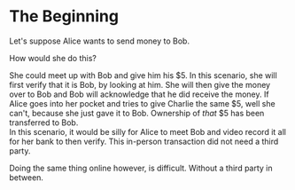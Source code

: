 # **The Beginning**



Let's suppose Alice wants to send money to Bob.   
  
How would she do this?



She could meet up with Bob and give him his $5. In this scenario, she will first verify that it is Bob, by looking at him. She will then give the money over to Bob and Bob will acknowledge that he did receive the money. If Alice goes into her pocket and tries to give Charlie the same $5, well she can't, because she just gave it to Bob. Ownership of _that_ $5 has been transferred to Bob.   
In this scenario, it would be silly for Alice to meet Bob and video record it all for her bank to then verify. This in-person transaction did not need a third party.  
  
Doing the same thing online however, is difficult. Without a third party in between. 

